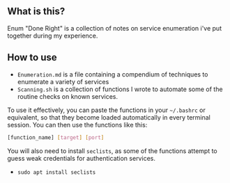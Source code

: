 ## What is this?
Enum "Done Right" is a collection of notes on service enumeration i've put together during my experience.

## How to use
- ```Enumeration.md``` is a file containing a compendium of techniques to enumerate a variety of services
- ```Scanning.sh``` is a collection of functions I wrote to automate some of the routine checks on known services.

To use it effectively, you can paste the functions in your ```~/.bashrc``` or equivalent, so that they become loaded automatically in every terminal session.  You can then use the functions like this:

```bash
[function_name] [target] [port]
```
You will also need to install ```seclists```, as some of the functions attempt to guess weak credentials for authentication services.

- ```sudo apt install seclists```
